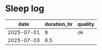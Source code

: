 # Sleep log  
| date | duration_hr | quality |  
|------|-------------|---------|
| 2025-07-01 | 8 | ok |
| 2025-07-03 | 6.5 | |
